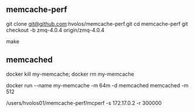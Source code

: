 ## memcache-perf

git clone git@github.com:hvolos/memcache-perf.git
cd memcache-perf
git checkout -b zmq-4.0.4 origin/zmq-4.0.4

make

## memcached

docker kill my-memcache; docker rm my-memcache

docker run --name my-memcache -m 64m -d memcached memcached -m 512

/users/hvolos01/memcache-perf/mcperf -s 172.17.0.2 -r 300000
